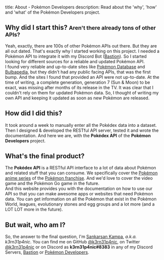 title: About - Pokémon Developers
description: Read about the 'why', 'how' and 'what' of the Pokémon Developers project.

## Why did I start this? <small>Aren't there already tons of other APIs?</small>
Yeah, exactly, there are 100s of other Pokémon APIs out there. But they are all
out dated. That's exactly why I started working on this project. I needed a
Pokémon API to integrate it with my Discord Bot ([Bastion](https://bastionbot.org 'Bastion: Discord Bot')).
So I started looking for different sources for a reliable and updated Pokémon
API.  
I found very reliable and up-to-date sites like [Pokémon Database](https://pokemondb.net/)
and [Bulbapedia](https://bulbapedia.bulbagarden.net/), but they didn't had any
public facing APIs, that was the first bump. And the sites I found that provided
an API were not up-to-date. At the time of writing, a complete generation,
generation 7 (Sun & Moon) to be exact, was missing after months of its release
in the TV. It was clear that I couldn't rely on them for updated Pokémon data.
So, I thought of writing my own API and keeping it updated as soon as new
Pokémon are released.

## How did I did this?
It took around a week to manually enter all the Pokédex data into a dataset.
Then I designed & developed the RESTful API server, tested it and wrote the
documentation. And here we are, with the **Pokédex API** of the **Pokémon
Developers** project.

## What's the final product?
The **Pokédex API** is a RESTful API interface to a lot of data about Pokémon
and related stuff that you can consume. We specifically cover the [Pokémon anime series](https://en.wikipedia.org/wiki/Pok%C3%A9mon_%28anime%29 'Pokémon (anime)')
of the [Pokémon franchise](https://en.wikipedia.org/wiki/Pok%C3%A9mon 'Pokémon').
And we'd love to cover the video game and the Pokémon Go game in the future.  
And this website provides you with the documentation on how to use our API so
that you can make awesome apps or websites that need Pokémon data. You can get
information on all the Pokémon that exist in the Pokémon World, leagues,
evolutionary stones and egg groups and a lot more (and a LOT LOT more in the
future).

## But wait, who am I?
So, the answer to the final question, I'm [Sankarsan Kampa](https://sankarsankampa.com),
*a.k.a. k3rn31p4nic*. You can find me on GitHub [@k3rn31p4nic](https://github.com/k3rn31p4nic),
on Twitter [@k3rn31p4nic](https://twitter.com/k3rn31p4nic) or on Discord as
**k3rn31p4nic#8383** in any of my Discord Servers, [Bastion](https://discord.gg/fzx8fkt)
or [Pokémon Developers]().
